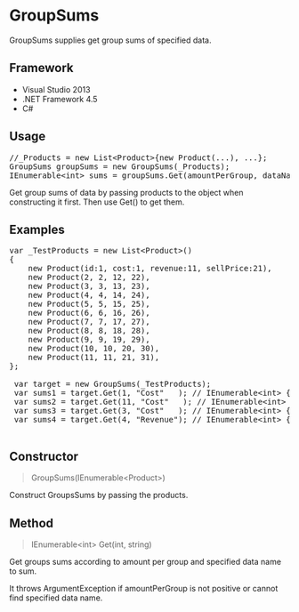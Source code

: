 ﻿GroupSums
====

GroupSums supplies get group sums of specified data.

## Framework
* Visual Studio 2013
* .NET Framework 4.5
* C#

## Usage
<pre>
//_Products = new List&lt;Product&gt;{new Product(...), ...};
GroupSums groupSums = new GroupSums(_Products);
IEnumerable&lt;int&gt; sums = groupSums.Get(amountPerGroup, dataName);
</pre>
Get group sums of data by passing products to the object when constructing it first. Then use Get() to get them.

## Examples
<pre>
var _TestProducts = new List&lt;Product&gt;()
{
    new Product(id:1, cost:1, revenue:11, sellPrice:21),
    new Product(2, 2, 12, 22),
    new Product(3, 3, 13, 23),
    new Product(4, 4, 14, 24),
    new Product(5, 5, 15, 25),
    new Product(6, 6, 16, 26),
    new Product(7, 7, 17, 27),
    new Product(8, 8, 18, 28),
    new Product(9, 9, 19, 29),
    new Product(10, 10, 20, 30),
    new Product(11, 11, 21, 31), 
};

 var target = new GroupSums(_TestProducts);
 var sums1 = target.Get(1, "Cost"   ); // IEnumerable&lt;int&gt; { 1, 2, 3, 4, 5, 6, 7, 8, 9, 10, 11 }
 var sums2 = target.Get(11, "Cost"   ); // IEnumerable&lt;int&gt; { 66 }
 var sums3 = target.Get(3, "Cost"   ); // IEnumerable&lt;int&gt; { 6, 15, 24, 21 }
 var sums4 = target.Get(4, "Revenue"); // IEnumerable&lt;int&gt; { 50, 66, 60 }
 </pre>

## Constructor
> GroupSums(IEnumerable&lt;Product&gt;)

Construct GroupsSums by passing the products.

## Method
> IEnumerable&lt;int&gt; Get(int, string)

Get groups sums according to amount per group and specified data name to sum.

It throws ArgumentException if amountPerGroup is not positive or cannot find specified data name.
